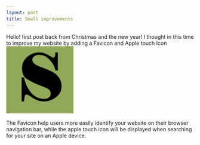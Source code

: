 ```yaml
---
layout: post
title: Small improvements
---
```

Hello! first post back from Christmas and the new year! 
I thought in this time to improve my website by adding a Favicon and Apple touch Icon 
<img src="/public/apple-touch-icon-144-precomposed.png">

The Favicon help users more easily identify your website on their browser navigation bar, while the apple touch icon will be displayed when searching for your site on an Apple device.


